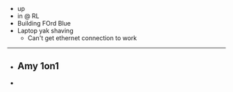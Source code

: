- up
- in @ RL
- Building FOrd Blue
- Laptop yak shaving
	- Can't get ethernet connection to work
- ---
- Amy 1on1
	-
-